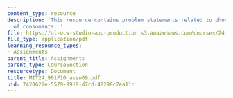 ```yaml
---
content_type: resource
description: 'This resource contains problem statements related to phonetics II: acoustics
  of consonants. '
file: https://ol-ocw-studio-app-production.s3.amazonaws.com/courses/24-901-language-and-its-structure-i-phonology-fall-2010/7420622e55799919d7cd48298c7ea11c_MIT24_901F10_assn09.pdf
file_type: application/pdf
learning_resource_types:
- Assignments
parent_title: Assignments
parent_type: CourseSection
resourcetype: Document
title: MIT24_901F10_assn09.pdf
uid: 7420622e-5579-9919-d7cd-48298c7ea11c
---
```

